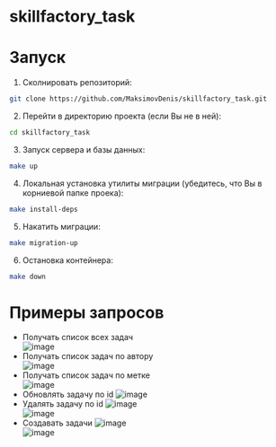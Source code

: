 # skillfactory_task

# Запуск  

1. Сколнировать репозиторий:
```bash   
git clone https://github.com/MaksimovDenis/skillfactory_task.git
```

2. Перейти в директорию проекта (если Вы не в ней):  
```bash    
cd skillfactory_task 
```

3. Запуск сервера и базы данных:  
```bash      
make up 
```

4. Локальная установка утилиты миграции (убедитесь, что Вы в корниевой папке проека):    
```bash      
make install-deps 
```

5. Накатить миграции:  
```bash      
make migration-up
```  

6. Остановка контейнера:  
```bash      
make down
```  

# Примеры запросов  

 - Получать список всех задач  
 ![image](https://github.com/MaksimovDenis/vk_restAPI/assets/44647373/d2b88593-6dec-4fea-93f3-6ca89df895ad)  
 - Получать список задач по автору  
 ![image](https://github.com/MaksimovDenis/vk_restAPI/assets/44647373/27a14a5c-2867-4d38-a5d9-5fa1c87a80ed)  
 - Получать список задач по метке  
 ![image](https://github.com/MaksimovDenis/vk_restAPI/assets/44647373/c94d9d91-ed13-48a0-8fbc-6af39696491d)  
 - Обновлять задачу по id
 ![image](https://github.com/MaksimovDenis/vk_restAPI/assets/44647373/03d76568-81f9-4a8a-a7bf-a5d053f9c3d4)  
 - Удалять задачу по id
 ![image](https://github.com/MaksimovDenis/vk_restAPI/assets/44647373/423e53ca-1420-45cc-9be1-769fa5a20a60)  
 ![image](https://github.com/MaksimovDenis/vk_restAPI/assets/44647373/2448f42b-b1ac-44fc-b0f9-30a2cd2c6ce1)  
  - Создавать задачи
 ![image](https://github.com/MaksimovDenis/vk_restAPI/assets/44647373/012307fa-f6c7-4177-a0ad-223e420a5349)  
 ![image](https://github.com/MaksimovDenis/vk_restAPI/assets/44647373/a66ee3f6-6750-4c35-9d44-1b2e9122fd8a)  